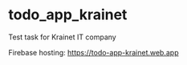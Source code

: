 # todo_app_krainet

Test task for Krainet IT company

Firebase hosting: https://todo-app-krainet.web.app

